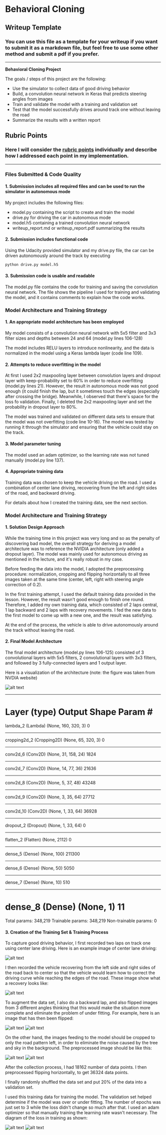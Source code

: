 # **Behavioral Cloning** 

## Writeup Template

### You can use this file as a template for your writeup if you want to submit it as a markdown file, but feel free to use some other method and submit a pdf if you prefer.

---

**Behavioral Cloning Project**

The goals / steps of this project are the following:
* Use the simulator to collect data of good driving behavior
* Build, a convolution neural network in Keras that predicts steering angles from images
* Train and validate the model with a training and validation set
* Test that the model successfully drives around track one without leaving the road
* Summarize the results with a written report


[//]: # (Image References)

[image1]: ./examples/nvidia_architecture.png "Model Visualization"
[image2]: ./examples/center_normal.jpg "Original Image"
[image3]: ./examples/center_recovery.jpg "Recovery Image"
[image4]: ./examples/flip_center.jpg "Flipped Image"
[image5]: ./examples/flip_recovery.jpg "Flipped Recovery Image"
[image6]: ./examples/crop_center.jpg "Cropped Image"
[image7]: ./examples/crop_recovery.jpg "Cropped Recovery Image"
[image8]: ./examples/loss_default.png "Loss Default"
[image9]: ./examples/loss_new.png "Loss New"


## Rubric Points
### Here I will consider the [rubric points](https://review.udacity.com/#!/rubrics/432/view) individually and describe how I addressed each point in my implementation.  

---
### Files Submitted & Code Quality

#### 1. Submission includes all required files and can be used to run the simulator in autonomous mode

My project includes the following files:
* model.py containing the script to create and train the model
* drive.py for driving the car in autonomous mode
* model.h5 containing a trained convolution neural network 
* writeup_report.md or writeup_report.pdf summarizing the results

#### 2. Submission includes functional code
Using the Udacity provided simulator and my drive.py file, the car can be driven autonomously around the track by executing 
```sh
python drive.py model.h5
```

#### 3. Submission code is usable and readable

The model.py file contains the code for training and saving the convolution neural network. The file shows the pipeline I used for training and validating the model, and it contains comments to explain how the code works.

### Model Architecture and Training Strategy

#### 1. An appropriate model architecture has been employed

My model consists of a convolution neural network with 5x5 filter and 3x3 filter sizes and depths between 24 and 64 (model.py lines 106-128) 

The model includes RELU layers to introduce nonlinearity, and the data is normalized in the model using a Keras lambda layer (code line 109). 

#### 2. Attempts to reduce overfitting in the model

At first I used 2x2 maxpooling layer between convolution layers and dropout layer with keep-probability set to 60% in order to reduce overfitting (model.py lines 21). However, the result in autonomous mode was not good enough (it could finish the lap, but it sometimes touch the edges (especially after crossing the bridge). Meanwhile, I observed that there's space for the loss fo validation. Finally, I deleted the 2x2 maxpooling layer and set the probability in dropout layer to 80%.

The model was trained and validated on different data sets to ensure that the model was not overfitting (code line 10-16). The model was tested by running it through the simulator and ensuring that the vehicle could stay on the track.

#### 3. Model parameter tuning

The model used an adam optimizer, so the learning rate was not tuned manually (model.py line 137).

#### 4. Appropriate training data

Training data was chosen to keep the vehicle driving on the road. I used a combination of center lane driving, recovering from the left and right sides of the road, and backward driving.

For details about how I created the training data, see the next section. 

### Model Architecture and Training Strategy

#### 1. Solution Design Approach

While the training time in this project was very long and so as the penalty of discovering bad model, the overall strategy for deriving a model architecture was to reference the NVIDIA architecture (only added a dropout layer). The model was mainly used for autonomous driving as mentioned in the lecture, and it's really robust in my case. 

Before feeding the data into the model, I adopted the preprocessing procedure: normalization, cropping and flipping horizontally to all three images taken at the same time (center, left, right with steering angle correction of 0.2).

In the first training attempt, I used the default training data provided in the lesson. However, the result wasn't good enough to finish one round. Therefore, I added my own training data, which consisted of 2 laps central, 1 lap backward and 2 laps with recovery movements. I fed the new data to the first model to come up with a new one, and the result was satisfying.

At the end of the process, the vehicle is able to drive autonomously around the track without leaving the road.

#### 2. Final Model Architecture

The final model architecture (model.py lines 106-125) consisted of 3 convolutional layers with 5x5 filters, 2 convolutional layers with 3x3 filters, and followed by 3 fully-connected layers and 1 output layer. 

Here is a visualization of the architecture (note: the figure was taken from NVDIA website)

![alt text][image1]

_________________________________________________________________
Layer (type)                 Output Shape              Param #   
=================================================================
lambda_2 (Lambda)            (None, 160, 320, 3)       0         
_________________________________________________________________
cropping2d_2 (Cropping2D)    (None, 65, 320, 3)        0         
_________________________________________________________________
conv2d_6 (Conv2D)            (None, 31, 158, 24)       1824      
_________________________________________________________________
conv2d_7 (Conv2D)            (None, 14, 77, 36)        21636     
_________________________________________________________________
conv2d_8 (Conv2D)            (None, 5, 37, 48)         43248     
_________________________________________________________________
conv2d_9 (Conv2D)            (None, 3, 35, 64)         27712     
_________________________________________________________________
conv2d_10 (Conv2D)           (None, 1, 33, 64)         36928     
_________________________________________________________________
dropout_2 (Dropout)          (None, 1, 33, 64)         0         
_________________________________________________________________
flatten_2 (Flatten)          (None, 2112)              0         
_________________________________________________________________
dense_5 (Dense)              (None, 100)               211300    
_________________________________________________________________
dense_6 (Dense)              (None, 50)                5050      
_________________________________________________________________
dense_7 (Dense)              (None, 10)                510       
_________________________________________________________________
dense_8 (Dense)              (None, 1)                 11        
=================================================================
Total params: 348,219
Trainable params: 348,219
Non-trainable params: 0


#### 3. Creation of the Training Set & Training Process

To capture good driving behavior, I first recorded two laps on track one using center lane driving. Here is an example image of center lane driving:

![alt text][image2]

I then recorded the vehicle recovering from the left side and right sides of the road back to center so that the vehicle would learn how to correct the driving curve while reaching the edges of the road. These image show what a recovery looks like:

![alt text][image3]


To augment the data set, I also do a backward lap, and also flipped images from 3 different angles thinking that this would make the situation more complete and eliminate the problem of under fitting. For example, here is an image that has then been flipped:

![alt text][image4]
![alt text][image5]

On the other hand, the images feeding to the model should be cropped to only the road pattern left, in order to eliminate the noise caused by the tree and sky in the background. The preprocessed image should be like this: 

![alt text][image6]
![alt text][image7]


After the collection process, I had 18162 number of data points. I then preprocessed flipping horizontally, to get 36324 data points.

I finally randomly shuffled the data set and put 20% of the data into a validation set. 

I used this training data for training the model. The validation set helped determine if the model was over or under fitting. The number of epochs was just set to 3 while the loss didn't change so much after that. I used an adam optimizer so that manually training the learning rate wasn't necessary. The diagram of the loss in training as shown:

![alt text][image8]
![alt text][image9]
